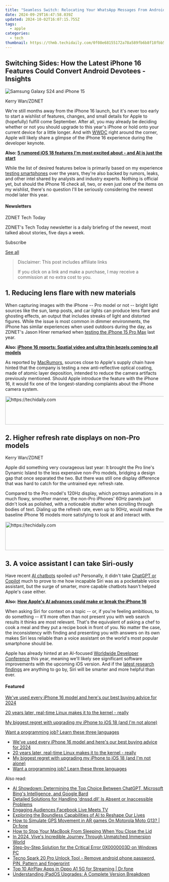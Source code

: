 ```yaml
---
title: "Seamless Switch: Relocating Your WhatsApp Messages From Android to iPhone - A Step-by-Step Guide"
date: 2024-09-29T16:47:58.039Z
updated: 2024-10-02T16:07:15.755Z
tags:
  - apple
categories:
  - tech
thumbnail: https://thmb.techidaily.com/0f08e68155172a78a589fb6b8f18fbb5a0a1a4069ed8867faff7b1ab4f999000.jpg
---
```


## Switching Sides: How the Latest iPhone 16 Features Could Convert Android Devotees - Insights

![Samsung Galaxy S24 and iPhone 15](https://www.zdnet.com/a/img/resize/74fa585be7bee90ef1bb97aabcc43cf26c653848/2024/01/30/842ec554-b391-49c9-abc5-d93d063e3866/dsc01159.jpg?auto=webp&width=1280)

Kerry Wan/ZDNET

We're still months away from the iPhone 16 launch, but it's never too early to start a wishlist of features, changes, and small details for Apple to (hopefully) fulfill come September. After all, you may already be deciding whether or not you should upgrade to this year's iPhone or hold onto your current device for a little longer. And with [WWDC](https://www.zdnet.com/article/apple-confirms-wwdc-2024-for-june-10-will-ai-steal-the-show/) right around the corner, Apple will likely share a glimpse of the iPhone 16 experience during the developer keynote.

**Also: [5 rumored iOS 18 features I'm most excited about - and AI is just the start](https://www.zdnet.com/article/5-rumored-ios-18-features-im-most-excited-about-and-ai-is-just-the-start/)**

While the list of desired features below is primarily based on my experience [testing smartphones](https://www.zdnet.com/article/best-phone/) over the years, they're also backed by rumors, leaks, and other intel shared by analysts and industry experts. Nothing is official yet, but should the iPhone 16 check all, two, or even just one of the items on my wishlist, there's no question I'll be seriously considering the newest model later this year.

#### Newsletters

ZDNET Tech Today

ZDNET's Tech Today newsletter is a daily briefing of the newest, most talked about stories, five days a week.

 Subscribe

[See all](https://www.zdnet.com/newsletters/)

>  Disclaimer: This post includes affiliate links
>
>  If you click on a link and make a purchase, I may receive a commission at no extra cost to you.
>

## 1\. Reducing lens flare with new materials

When capturing images with the iPhone -- Pro model or not -- bright light sources like the sun, lamp posts, and car lights can produce lens flare and ghosting effects, an output that includes streaks of light and distorted figures. While the issue is most common in dimmer environments, the iPhone has similar experiences when used outdoors during the day, as ZDNET's Jason Hiner remarked when [testing the iPhone 15 Pro Max](https://www.zdnet.com/article/iphone-15-pro-max-50-photos-that-show-what-the-new-camera-system-can-do/#:~:text=the%20iPhone%20is%20still%20generally%20the%20worst%20smartphone%20camera%20system%20for%20generating%20lens%20flare%20and%20unwanted%20artifacts%2C%20especially%20when%20shooting%20into%20the%20sun.) last year.

**Also: [iPhone 16 reports: Spatial video and ultra thin bezels coming to all models](https://www.zdnet.com/article/iphone-16-reports-spatial-video-and-ultra-thin-bezels-coming-to-all-models/)**

As reported by [MacRumors](https://www.macrumors.com/2024/04/15/iphone-16-pro-camera-reduced-lens-flare/), sources close to Apple's supply chain have hinted that the company is testing a new anti-reflective optical coating, made of atomic layer deposition, intended to reduce the camera artifacts previously mentioned. Should Apple introduce the feature with the iPhone 16, it would fix one of the longest-standing complaints about the iPhone camera system.

<!-- affiliate ads begin -->
<a href="https://aligracehair.sjv.io/c/5597632/1896532/19272" target="_top" id="1896532">
  <img src="//a.impactradius-go.com/display-ad/19272-1896532" border="0" alt="https://techidaily.com" width="728" height="90"/>
</a>
<img height="0" width="0" src="https://aligracehair.sjv.io/i/5597632/1896532/19272" style="position:absolute;visibility:hidden;" border="0" />
<!-- affiliate ads end -->

## 2\. Higher refresh rate displays on non-Pro models

Kerry Wan/ZDNET

Apple did something very courageous last year: It brought the Pro line's Dynamic Island to the less expensive non-Pro models, bridging a design gap that once separated the two. But there was still one display difference that was hard to catch for the untrained eye: refresh rate.

Compared to the Pro model's 120Hz display, which portrays animations in a much flowy, smoother manner, the non-Pro iPhones' 60Hz panels just didn't look as polished, with a noticeable stutter when scrolling through bodies of text. Dialing up the refresh rate, even up to 90Hz, would make the baseline iPhone 16 models more satisfying to look at and interact with.

<!-- affiliate ads begin -->
<a href="https://appsumo.8odi.net/c/5597632/2123734/7443" target="_top" id="2123734">
  <img src="//a.impactradius-go.com/display-ad/7443-2123734" border="0" alt="https://techidaily.com" width="728" height="90"/>
</a>
<img height="0" width="0" src="https://appsumo.8odi.net/i/5597632/2123734/7443" style="position:absolute;visibility:hidden;" border="0" />
<!-- affiliate ads end -->

## 3\. A voice assistant I can take Siri-ously

Have recent [AI chatbots](https://www.zdnet.com/article/best-ai-chatbot/) spoiled us? Personally, it didn't take [ChatGPT or Copilot](https://www.zdnet.com/article/chatgpt-vs-microsoft-copilot-vs-gemini-which-is-the-best-ai-chatbot/) much to prove to me how incapable Siri was as a pocketable voice assistant, but the surge of smarter, more capable chatbots hasn't helped Apple's case either. 

**Also: [How Apple's AI advances could make or break the iPhone 16](https://www.zdnet.com/article/how-apples-ai-advances-could-make-or-break-the-iphone-16/)**

When asking Siri for context on a topic -- or, if you're feeling ambitious, to do something -- it'll more often than not present you with web search results it thinks are most relevant. That's the equivalent of asking a chef to cook a meal and they put a recipe book in front of you. No matter the case, the inconsistency with finding and presenting you with answers on its own makes Siri less reliable than a voice assistant on the world's most popular smartphone should be.

Apple has already hinted at an AI-focused [Worldwide Developer Conference](https://www.zdnet.com/article/apple-confirms-wwdc-2024-for-june-10-will-ai-steal-the-show/) this year, meaning we'll likely see significant software improvements with the upcoming iOS version. And if the [latest research findings](https://www.zdnet.com/article/apple-claims-its-on-device-ai-system-realm-substantially-outperforms-gpt-4/) are anything to go by, Siri will be smarter and more helpful than ever.

#### Featured

[We've used every iPhone 16 model and here's our best buying advice for 2024](https://www.zdnet.com/article/iphone-16-pro-max-buying-advice-2024/ "We've used every iPhone 16 model and here's our best buying advice for 2024")

[20 years later, real-time Linux makes it to the kernel - really](https://www.zdnet.com/article/20-years-later-real-time-linux-makes-it-to-the-kernel-really/ "20 years later, real-time Linux makes it to the kernel - really")

[My biggest regret with upgrading my iPhone to iOS 18 (and I'm not alone)](https://www.zdnet.com/article/my-biggest-regret-with-upgrading-my-iphone-to-ios-18-and-im-not-alone/ "My biggest regret with upgrading my iPhone to iOS 18 (and I'm not alone)")

[Want a programming job? Learn these three languages](https://www.zdnet.com/article/want-a-programming-job-learn-these-three-languages/ "Want a programming job? Learn these three languages")

* [We've used every iPhone 16 model and here's our best buying advice for 2024](https://www.zdnet.com/article/iphone-16-pro-max-buying-advice-2024/ "We've used every iPhone 16 model and here's our best buying advice for 2024")
* [20 years later, real-time Linux makes it to the kernel - really](https://www.zdnet.com/article/20-years-later-real-time-linux-makes-it-to-the-kernel-really/ "20 years later, real-time Linux makes it to the kernel - really")
* [My biggest regret with upgrading my iPhone to iOS 18 (and I'm not alone)](https://www.zdnet.com/article/my-biggest-regret-with-upgrading-my-iphone-to-ios-18-and-im-not-alone/ "My biggest regret with upgrading my iPhone to iOS 18 (and I'm not alone)")
* [Want a programming job? Learn these three languages](https://www.zdnet.com/article/want-a-programming-job-learn-these-three-languages/ "Want a programming job? Learn these three languages")

<ins class="adsbygoogle"
     style="display:block"
     data-ad-format="autorelaxed"
     data-ad-client="ca-pub-7571918770474297"
     data-ad-slot="1223367746"></ins>

<ins class="adsbygoogle"
     style="display:block"
     data-ad-client="ca-pub-7571918770474297"
     data-ad-slot="8358498916"
     data-ad-format="auto"
     data-full-width-responsive="true"></ins>

<span class="atpl-alsoreadstyle">Also read:</span>
<div><ul>
<li><a href="https://tech-hub.techidaily.com/ai-showdown-determining-the-top-choice-between-chatgpt-microsoft-bings-intelligence-and-google-bard/"><u>AI Showdown: Determining the Top Choice Between ChatGPT, Microsoft Bing's Intelligence, and Google Bard</u></a></li>
<li><a href="https://tech-recovery.techidaily.com/detailed-solutions-for-handling-dnssddll-is-absent-or-inaccessible-problems/"><u>Detailed Solutions for Handling 'dnssd.dll' Is Absent or Inaccessible Problems</u></a></li>
<li><a href="https://facebook-clips.techidaily.com/engaging-audiences-facebook-live-meets-tv/"><u>Engaging Audiences Facebook Live Meets TV</u></a></li>
<li><a href="https://tech-recovery.techidaily.com/exploring-the-boundless-capabilities-of-ai-to-reshape-our-lives/"><u>Exploring the Boundless Capabilities of AI to Reshape Our Lives</u></a></li>
<li><a href="https://fake-location.techidaily.com/how-to-simulate-gps-movement-in-ar-games-on-motorola-moto-g13-drfone-by-drfone-virtual-android/"><u>How to Simulate GPS Movement in AR games On Motorola Moto G13? | Dr.fone</u></a></li>
<li><a href="https://tech-recovery.techidaily.com/how-to-stop-your-macbook-from-sleeping-when-you-close-the-lid/"><u>How to Stop Your MacBook From Sleeping When You Close the Lid</u></a></li>
<li><a href="https://article-helps.techidaily.com/in-2024-vives-incredible-journey-through-unmatched-immersion-world/"><u>In 2024, Vive's Incredible Journey Through Unmatched Immersion World</u></a></li>
<li><a href="https://tech-recovery.techidaily.com/step-by-step-solution-for-the-critical-error-0x0000003d-on-windows-pc/"><u>Step-by-Step Solution for the Critical Error 0X0000003D on Windows PC</u></a></li>
<li><a href="https://techidaily.com/tecno-spark-20-pro-unlock-tool-remove-android-phone-password-pin-pattern-and-fingerprint-by-drfone-android-unlock-android-unlock/"><u>Tecno Spark 20 Pro Unlock Tool - Remove android phone password, PIN, Pattern and fingerprint</u></a></li>
<li><a href="https://screen-mirror.techidaily.com/top-10-airplay-apps-in-oppo-a1-5g-for-streaming-drfone-by-drfone-android/"><u>Top 10 AirPlay Apps in Oppo A1 5G for Streaming | Dr.fone</u></a></li>
<li><a href="https://tech-recovery.techidaily.com/understanding-ipados-upgrades-a-complete-version-breakdown/"><u>Understanding iPadOS Upgrades: A Complete Version Breakdown</u></a></li>
</ul></div>

